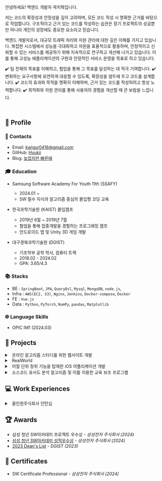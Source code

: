 안녕하세요! 백엔드 개발자 곽지혁입니다.

저는 코드의 확장성과 안정성을 깊이 고려하며, 모든 코드 작성 시 명확한 근거를 바탕으로 작업합니다. 구조적이고 근거 있는 코드를 작성하는 습관은 장기 프로젝트의 성공뿐만 아니라 개인의 성장에도 중요한 요소라고 믿습니다.

백엔드 개발자로서, 대규모 트래픽 처리와 자원 관리에 대한 깊은 이해를 가지고 있습니다. 복잡한 시스템에서 성능을 극대화하고 자원을 효율적으로 활용하며, 안정적이고 신뢰할 수 있는 서비스를 제공하기 위해 지속적으로 연구하고 개선해 나가고 있습니다. 이를 통해 고성능 애플리케이션의 구현과 안정적인 서비스 운영을 목표로 하고 있습니다.


✔️ 팀 전체의 목표를 이해하고, 협업을 통해 그 목표를 달성하는 데 적극 기여합니다. 
✔️ 변화하는 요구사항에 유연하게 대응할 수 있도록, 확장성을 염두에 두고 코드를 설계합니다. 
✔️ 코드의 효과와 목적을 명확히 이해하며, 근거 있는 코드를 작성하려고 항상 노력합니다. 
✔️ 최적화와 자원 관리를 통해 사용자의 경험을 개선할 때 큰 보람을 느낍니다.

<br> 

## 📌 Profile

### 🔗 Contacts

- Email: kwlgur0416@gmail.com
- GitHub: [Hyukji](https://github.com/hyukji)
- Blog: [늦었지만 빠른때](https://hyukji.tistory.com/)

### 🎓 Education

- Samsung Software Academy For Youth 11th (SSAFY)

  - 2024.01 ~
  - SW 필수 지식과 알고리즘 중심의 몰입형 코딩 교육

- 한국과학기술원 (KAIST) 몰입캠프
  
  - 2019년 6월 ~ 2019년 7월
  - 협업을 통해 집중개발을 경험하는 프로그래밍 캠프
  - 안드로이드 앱 및 Unity 3D 게임 개발

- 대구경북과학기술원 (DGIST)
  - 기초학부 공학 학사, 컴퓨터 트랙
  - 2018.02 - 2024.02
  - GPA: 3.65/4.3

### 📚 Stacks

- BE : `SpringBoot`, `JPA`, `QueryDsl`, `Mysql`, `MongoDB`, `node.js`,
- Infra : `AWS(EC2, S3)`, `Nginx`, `Jenkins`, `Docker-compose`, `Docker`
- FE : `Vue.js`
- Data : `Python`, `PyTorch`, `NumPy`, `pandas`, `Matplotlib`

### 🌐 Language Skills

- OPIC IM1 (2024.03)

## 📖 Projects

<details markdown="1">
<summary class="h3-title">
&nbsp; 온라인 알고리즘 스터디를 위한 웹사이트 개발 
</summary>

> 2024.7 - 2023.8
>
> First Project of Samsung Software Academy For Youth

#### 프로젝트 개요

- 문제 제기

  - 스터디의 일정 및 문서 관리의 비효율성.
  - 코드 공동 작성의 부재로 인한 피드백 한계.
  - 구두 설명으로 인한 이해의 어려움.

- 역할

  - `Infra` 구축 및 DB 설계

    - `Nginx`를 이용한 ssl 인증, 프록시 설정
    - `Jenkins`, `WebHook`를 활용한 `ci/cd` 구축
    - `Docker`를 활용한 코드 실행을 위한 환경 구축
    - `redis`의 캐시 처리 최적화를 위한 환경 구축

    <img src="/assets/images/Cosmos-Infra.png" alt="인프라 아키텍처">

    <!-- - ![인프라 아키텍처](/assets/images/Cosmos-Infra.png){ width=70%} -->


  - 폴더 구조 및 스터디 템플릿

    - `재귀 구조`를 이용한 폴더 기능 구현
    - 템플릿 구현을 통한 코드 자동 업로드 기능 구현

  - 폴더 구조 API 최적화
    - `N+1` 문제 해결
      - `queryDsl` 및 `fetchJoin`을 이용해 `N+1 문제` 해결
    - `Redis`를 이용한 캐시 활용.
      - 스터디의 전체 폴더 구조의 경우 추가, 수정, 삭제 보다 조회의 호출빈도가 더 높음.
      - nGrinder를 이용한 성능 테스트를 통해 `95.6%`의 성능 향상(23초 -> 1초)
      <div style="display: flex; justify-content: space-between;">
          <img src="/assets/images/Cosmos-Redis.png" alt="성능향상 전(23초)" style="width: 50%;">
          <img src="/assets/images/Cosmos-Redis2.png" alt="성능향상 후(1초)" style="width: 50%;">
      </div>



  - Java, Python 코드 실행

    - 실행 언어의 확장성을 고려해 `팩토리 패턴`을 활용.

        <details>

        <summary> 팩토리 패턴 적용 코드 </summary>

        #### CodeExecutorFactory

        ```java
        @Component
        public class CodeExecutorFactory {

            private final Map<Language, CodeExecutor> executors;

            public CodeExecutorFactory(List<CodeExecutor> executorList) {
                executors = executorList.stream()
                        .collect(Collectors.toMap(CodeExecutor::getLanguage, Function.identity()));
            }

            public CodeExecutor getExecutor(Language language) { 
              return executors.get(language); 
            }

        }
        ```

        #### CodeExecutor

        ```java
            public interface CodeExecutor {

                String executeCode(String code, String input);

                File createCodeFile(String code, String hostPath) throws IOException;

                Language getLanguage();

                default String readProcessOutput(InputStream inputStream) throws IOException { ... }

            }

            @Component
            public class JavaCodeExecutor implements CodeExecutor { ... }


            @Component
            public class PythonCodeExecutor implements CodeExecutor { ... }

        ```

      </details>

    - Container를 활용한 코드 실행 구현

      - `코드 실행 API` 요청 시 컨테이너 내부에서 코드를 실행하고 결과를 반환한다.

      - 가상화 기술의 활용 이유 : 검증되지 않은 코드를 서버에서 직접 실행하는 것은 보안적인 취약점이 존재할 수 있다고 판단함.

      - `코드 실행 API`의 요청이 많아진다면 자원 관리에 문제가 생길 수 있음
        - Container에 할당할 `메모리`, `cpu`를 설정
        - 무한 루프와 같은 경우를 대비해 컨테이너 시간이 `10초`를 넘어가지 않도록 설정
        - `세마포어`를 이용한 컨테이너 개수 제한

#### 기술 및 라이브러리

- BE & DB: `SpringBoot`, `JPA`, `QueryDsl`, `Mysql`, `Redis`
- Infra: `Nginx`, `ec2`, `Jenkins`, `Docker`, `Dokcer-compose`
- Etc : `WebRTC`

#### 관련 자료

깃허브 주소

</details>

<details markdown="1">
<summary class="h3-title">
&nbsp; RealWorld  
</summary>

> 2023.8 - 2023.10
>
> SpringBoot Project

#### 프로젝트 개요

- SpringSecurity를 이용한 인증/인가
    - `AuthenticationFilter`, `AuthenticationManager`, `AuthenticationProvider` 등 단순한 인증, 인가 구현보다는 `SpringSecurity`에서 지향하는 아키텍처들을 이해하고 구현하고자 함.
        - `Security Context`의 `TheadLocal`에 대해 공부하는 등 내부 구조를 이해하고자 노력함

- 구체적인 Test 작성
    - `단위테스트`, `통합테스트`, `인수테스트`를 꼼꼼하게 작성하면서 프로젝트를 진행함.
    - `Fixtures` 와 `Stub` 객체들을 활용해 테스트를 진행
    
- `CQRS 패턴` 적용
    - 게시글의 경우 조회 빈도가 더 높을 것으로 예상되어 읽기를 위한 간소화한 데이터 모델을 별로도 구성함

#### 기술 및 라이브러리

- BE : SpringBoot, Mysql, JPA, QueryDsl

#### 관련 자료

[GitHub](https://github.com/realworld-spring/spring-boot)

</details>

<details markdown="1">
<summary class="h3-title">
&nbsp; 어절 단위 청취 기능을 탑재한 iOS 어플리케이션 개발  
</summary>

> 2023.1 - 2023.4
>
> 1인 개발 프로젝트

#### 프로젝트 개요

- 문제 제기 및 솔루션

  - 어학 공부 중 부족한 부분을 이해하기 위해 여러 번 반복 청취가 필요함.
  - 쉐도잉 학습 시 기존 플레이어의 초 단위 이동 및 AB 구간 반복 기능에 불편함 존재.
  - **어절 단위로 오디오를 구분**해 보다 편리하고 정확한 위치 이동을 제공하는 어플리케이션 개발

- 결과

  - 어절 단위 청취 기능

    - 오디오 파일 생성 시, 오디오 파장 분석 및 어절 단위 구분
    - 어절 단위로 이동 및 반복 기능

      ![Onpeat_audio](/hyukji.github.io/assets/images/Onpeat_audio.png)

  - 오디오 파일 관리 기능

    - wifi & usb 를 이용한 오디오 파일 업로드 기능
    - 폴더 구조를 이용한 파일 관리
  
    <div style="display: flex; justify-content: space-between;">
        <img src="/assets/images/Onpeat-upload.png" alt="upload" style="width: 39%;">
        <img src="/assets/images/Onpeat-upload-2.png" alt="upload" style="width: 59%;">
    </div>

  - 프로젝트 과정을 블로그에 기록하여 공유.

#### 관련 자료

[GitHub](https://github.com/hyukji/ListenApp), [Blog](https://hyukji.tistory.com/category/IOS/%EA%B0%9C%EB%B0%9C%EC%9D%BC%EC%A7%80)

</details>

<details markdown="1">
<summary class="h3-title">
&nbsp; 소스코드 유사도 분석 알고리즘 및 이를 이용한 교육 보조 프로그램 
</summary>

> 2020.03 - 2020.12
>
> Undergraduate Group Research Program (UGRP) - DGIST

#### 프로젝트 개요

- 문제 제기 및 솔루션
  - 코딩을 처음 배우는 학생들의 코드는 길이가 짧아 구조적 유사성은 적합한 표절 기준이 아님
  - 코딩 스타일을 기준으로 표절도를 검사하되 학습 과정에 따른 코딩 스타일의 가변성을 고려함
  - 이 알고리즘을 적용한 코딩 교육 사이트를 만들고자 함

- 결과
  - 코딩 스타일 기반의 소스코드 유사도 계산 알고리즘 연구 (Python, tokenizer)
    - 변수명, 클래스명, 연산자 주위 공백 등을 기준으로 코딩 스타일 vector를 생성
    - 지금까지 작성해온 코딩 스타일과 현재의 코딩 스타일을 비교하여 표절도를 계산함
    - 코딩 스타일에 급격한 변화가 있을 경우 높은 표절도를 가짐
  - 코드 표절 검사 기능을 활용한 코딩 교육 사이트 (MEVN stack)
    - 로그인 및 회원가입
    - 강좌 및 과제 등록
    - 개인 학습현황
    - 실습 과제를 위한 실시간 Python interpreter
      - 샌드박스 및 에디터 화면 분할 기능
      - 화면
        ![editor](https://user-images.githubusercontent.com/52347271/230982511-6f7663ba-234a-4570-bc8e-0cea3ecfaf0f.jpg)

#### 역할

- 팀 구성: 4인
- 알고리즘 연구
  - 연산자 및 괄호 주위 공백, 평균 함수 길이 등의 코딩 스타일 vector 추출
  - 표절도 계산식 정립
  - K-means Clustering을 이용한 군집 내 편차 계산
- 사이트 개발
  - Docker와 Socket을 사용한 실시간 Python interpreter 구현
  - 강의 캘린더 및 일정 조율 기능
  - AWS EC2 서버 및 MongoDB Atlas 관리

#### 기술 및 라이브러리

- Data Analysis: `Python`, `tokenizer`, `pandas`, `NumPy`
- Web Development: `Vue.js`, `Node.js`, `AWS EC2(Ubuntu)`, `MongoDB`, `GitHub`, `Vuetify`
- Extra: `Docker`, `Socket.io`

#### 관련 자료

[GitHub](https://url.kr/nsvhta)

</details>

## 💻 Work Experiences

<details markdown="1">
<summary class="h3-title">
&nbsp; 올인원주식회사 인턴십
</summary>

> 2021.01 - 2021.03
>
> 사용자의 영어 수준을 평가하는 알고리즘 개선

#### 역할

- 사용자의 영어 수준을 평가하는 알고리즘 개선

  - 기존 알고리즘

    - 사용자의 임시 수준을 설정하고, 그에 맞는 문제를 제공.
    - 제공된 문제의 정답 여부에 맞춰 임시 수준이 변동.

  - 문제 제기 및 솔루션

    - 문제 난이도의 부적확성

      - 사용자의 수준에 맞춘 정답률 계산 시, 같은 난이도의 문제라도 정답률 분포에 큰 차이가 발생.
      - 사용자의 수준별 정답률을 바탕으로 문제 난이도를 재배치하여 알고리즘의 정확도를 향상시킴.

    - 후반부 문제에 대한 과도한 의존성
      - 기존 알고리즘이 후반부 문제의 정답 여부에 지나치게 의존함.
      - 임시 수준 변동에 가중치를 부여하여, 후반부 문제로 갈수록 가중치를 줄임으로써 문제를 해결함.

#### 성과

- 특허 출원
  - [빅데이터 기반 학습자 맞춤형 외국어 레벨 측정 시스템](/assets/pdf/1020210035794.pdf) (출원번호: 1020210035794)
  - [맞춤형 외국어 문제선정 시스템](/assets/pdf/1020210035829.pdf)  (출원 번호: 1020210035829)


</details>

## 🏆 Awards
- 삼성 청년 SW아카데미 프로젝트 우수상 - _삼성전자 주식회사 (2024)_
- [삼성 청년 SW아카데미 성적우수상](/assets/images/awards/ssafy_dean.jpg) - _삼성전자 주식회사 (2024)_
- [2023 Dean's List](/assets/pdf/awards/dean.pdf) _- DGIST (2023)_

## 📃 Certificates

- SW Certificate Professional - _삼성전자 주식회사 (2024)_
